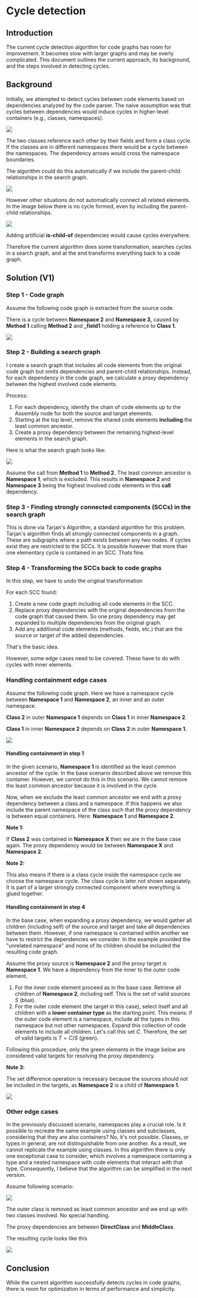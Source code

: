 # Cycle detection

## Introduction

The current cycle detection algorithm for code graphs has room for improvement. It becomes slow with larger graphs and may be overly complicated. This document outlines the current approach, its background, and the steps involved in detecting cycles.

## Background

Initially, we attempted to detect cycles between code elements based on dependencies analyzed by the code parser. The naive assumption was that cycles between dependencies would induce cycles in higher-level containers (e.g., classes, namespaces). 

![](Images/class-by-field.png)

The two classes reference each other by their fields and form a class cycle. If the classes are in different namespaces there would be a cycle between the namespaces. The dependency arrows would cross the namespace boundaries.

The algorithm could do this automatically if we include the parent-child relationships in the search graph.

![](Images/class-by-field-with-containment.png)

However other situations do not automatically connect all related elements. In the image below there is no cycle formed, even by including the parent-child relationships.

![](Images/class-by-method-with-containment.png)

Adding artificial **is-child-of** dependencies would cause cycles everywhere. 

Therefore the current algorithm does some transformation, searches cycles in a search graph, and at the end transforms everything back to a code graph.

## Solution (V1)

### Step 1 - Code graph

Assume the following code graph is extracted from the source code.

There is a cycle between **Namespace 2** and **Namespace 3,** caused by **Method 1** calling **Method 2** and **_field1** holding a reference to **Class 1.**

![](Images/solution-problem.png)



### Step 2 - Building a search graph

I create a search graph that includes all code elements from the original code graph but omits dependencies and parent-child relationships. Instead, for each dependency in the code graph, we calculate a proxy dependency between the highest involved code elements.

Process:

1. For each dependency, identify the chain of code elements up to the Assembly node for both the source and target elements.
2. Starting at the top level, remove the shared code elements **including** the least common ancestor.
3. Create a proxy dependency between the remaining highest-level elements in the search graph.

Here is what the search graph looks like:

![](Images/search-graph.png)

Assume the call from **Method 1** to **Method 2.** The least common ancestor is **Namespace 1**, which is excluded. This results in **Namespace 2** and **Namespace 3** being the highest involved code elements in this **call** dependency.

### Step 3 - Finding strongly connected components (SCCs) in the search graph

This is done via Tarjan's Algorithm, a standard algorithm for this problem. Tarjan's algorithm finds all strongly connected components in a graph. These are subgraphs where a path exists between any two nodes. If cycles exist they are restricted to the SCCs. It is possible however that more than one elementary cycle is contained in an SCC. Thats fine.

### Step 4 - Transforming the SCCs back to code graphs

In this step, we have to undo the original transformation

For each SCC found:

1. Create a new code graph including all code elements in the SCC.
2. Replace proxy dependencies with the original dependencies from the code graph that caused them. So one proxy dependency may get expanded to multiple dependencies from the original graph.
3. Add any additional code elements (methods, fields, etc.) that are the source or target of the added dependencies.

That's the basic idea.

However, some edge cases need to be covered. These have to do with cycles with inner elements.

### Handling containment edge cases

Assume the following code graph. Here we have a namespace cycle between **Namespace 1** and **Namespace 2**, an inner and an outer namespace.

**Class 2** in outer **Namespace 1** depends on **Class 1** in inner **Namespace 2**.

**Class 1** in inner **Namespace 2** depends on **Class 2** in outer **Namespace 1.**



![](Images/edge-case-source-graph.png)

#### Handling containment in step 1

In the given scenario, **Namespace 1** is identified as the least common ancestor of the cycle. In the base scenario described above we remove this container. However, we cannot do this in this scenario. We cannot remove the least common ancestor because it is involved in the cycle.

Now, when we exclude the least common ancestor we end with a proxy dependency between a class and a namespace. If this happens we also include the parent namespace of the class such that the proxy dependency is between equal containers. Here: **Namespace 1** and **Namespace 2**.



**Note 1:**  

If **Class 2** was contained in **Namespace X** then we are in the base case again. The proxy dependency would be between 
**Namespace X** and **Namespace 2**.

**Note 2:** 

This also means if there is a class cycle inside the namespace cycle we choose the namespace cycle. The class cycle is later not shown separately. It is part of a larger strongly connected component where everything is glued together.



#### Handling containment in step 4

In the base case, when expanding a proxy dependency, we would gather all children (including self) of the source and target and take all dependencies between them. However, if one namespace is contained within another we have to restrict the dependencies we consider. In the example provided the "unrelated namespace" and none of its children should be included the resulting code graph.

Assume the proxy source is **Namespace 2** and the proxy target is **Namespace 1**. We have a dependency from the inner to the outer code element.

1. For the inner code element proceed as in the base case. Retrieve all children of **Namespace 2**, including self. This is the set of valid sources $S$ (blue).
2. For the outer code element (the target in this case), select itself and all children with a **lower container type** as the starting point. This means: if the outer code element is a namespace, include all the types in this namespace but not other namespaces. Expand this collection of code elements to include all children. Let's call this set $C$. Therefore, the set of valid targets is $T = C/S$ (green). 

Following this procedure, only the green elements in the image below are considered valid targets for resolving the proxy dependency.



**Note 3:**

The set difference operation is necessary because the sources should not be included in the targets, as **Namespace 2** is a child of **Namespace 1**.

![](Images/containment.png)



### Other edge cases

In the previously discussed scenario, namespaces play a crucial role. Is it possible to recreate the same example using classes and subclasses, considering that they are also containers? No, it's not possible. Classes, or types in general, are not distinguishable from one another. As a result, we cannot replicate the example using classes. In this algorithm there is only one exceptional case to consider, which involves a namespace containing a type and a nested namespace with code elements that interact with that type. Consequently, I believe that the algorithm can be simplified in the next version.

Assume following scenario:

![](Images/nested_classes_code_graph.png)



The outer class is removed as least common ancestor and we end up with two classes involved. No special handling. 

The proxy dependencies are between **DirectClass** and **MiddleClass**.

The resulting cycle looks like this

![](Images/nested_classes_scc.png)

## Conclusion

While the current algorithm successfully detects cycles in code graphs, there is room for optimization in terms of performance and simplicity.